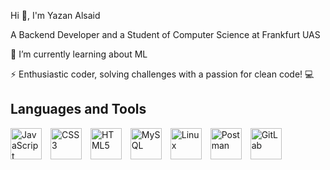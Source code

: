 Hi 👋, I'm Yazan Alsaid

A Backend Developer and a Student of Computer Science at Frankfurt UAS

🌱 I’m currently learning about ML

⚡ Enthusiastic coder, solving challenges with a passion for clean code! 💻

## Languages and Tools
  
<img src="https://github.com/YazanAlsaid/YazanAlsaid/assets/119587195/72eecc56-a3a5-42b6-a497-871a3945cf39" width="50" height="50" alt="JavaScript" style="display: inline-block; margin-right:  10px;">
<img src="https://github.com/YazanAlsaid/YazanAlsaid/assets/119587195/a1674a76-4176-461e-b85f-a1ba0494bcb3" width="50" height="50" alt="CSS3" style="display: inline-block; margin-right:  10px;">   
<img src="https://github.com/YazanAlsaid/YazanAlsaid/assets/119587195/a8c8dbac-1a1a-402d-bf80-9ea8a03a2845" width="50" height="50" alt="HTML5" style="display: inline-block; margin-right:  10px;">   
<img src="https://github.com/YazanAlsaid/YazanAlsaid/assets/119587195/55a3677f-67dd-4ce4-bd8c-e932d5d4057a" width="50" height="50" alt="MySQL" style="display: inline-block; margin-right:  10px;">   
<img src="https://github.com/YazanAlsaid/YazanAlsaid/assets/119587195/69f54aac-7b23-47c5-bcc8-6bb5fa727e17" width="50" height="50" alt="Linux" style="display: inline-block; margin-right:  10px;">  
<img src="https://github.com/YazanAlsaid/YazanAlsaid/assets/119587195/2d3427ff-1be2-48e4-9302-337a0be3857b" width="50" height="50" alt="Postman" style="display: inline-block; margin-right:  10px;">   
<img src="https://github.com/YazanAlsaid/YazanAlsaid/assets/119587195/07b35835-7132-49f1-a37c-70776c952471" width="50" height="50" alt="GitLab" style="display: inline-block; margin-right:  10px;">

